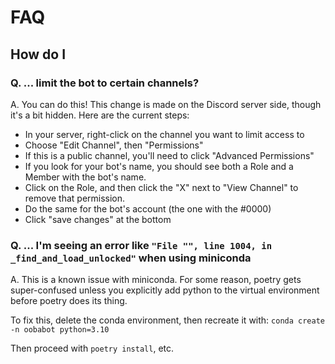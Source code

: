 # FAQ

## How do I

### Q. ... limit the bot to certain channels?

A. You can do this!  This change is made on the Discord server side, though it's a bit hidden.  Here are the current steps:

- In your server, right-click on the channel you want to limit access to
- Choose "Edit Channel", then "Permissions"
- If this is a public channel, you'll need to click "Advanced Permissions"
- If you look for your bot's name, you should see both a Role and a Member with the bot's name.
- Click on the Role, and then click the "X" next to "View Channel" to remove that permission.
- Do the same for the bot's account (the one with the #0000)
- Click "save changes" at the bottom

### Q. ... I'm seeing an error like `"File "", line 1004, in _find_and_load_unlocked"` when using miniconda

A. This is a known issue with miniconda.  For some reason, poetry gets super-confused unless you explicitly add python to the virtual environment before poetry does its thing.

To fix this, delete the conda environment, then recreate it with:
  `conda create -n oobabot python=3.10`

Then proceed with `poetry install`, etc.
